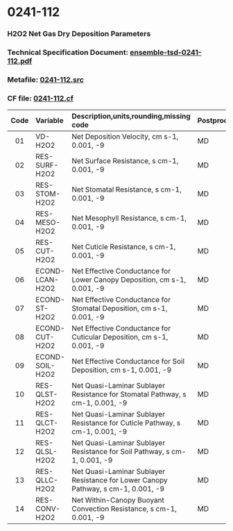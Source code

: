 # 0241-112
### H2O2 Net Gas Dry Deposition Parameters
### Technical Specification Document: [ensemble-tsd-0241-112.pdf](../tsd/ensemble-tsd-0241-112.pdf)
### Metafile: [0241-112.src](../src/0241-112.src)
### CF file: [0241-112.cf](../cf/0241-112.cf)
|Code|Variable|Description,units,rounding,missing code|Postprocessing|
|:-:|:-|:-|:-|
|01|VD-H2O2|Net Deposition Velocity, cm s-1, 0.001, -9|MD|
|02|RES-SURF-H2O2|Net Surface Resistance, s cm-1, 0.001, -9|MD|
|03|RES-STOM-H2O2|Net Stomatal Resistance, s cm-1, 0.001, -9|MD|
|04|RES-MESO-H2O2|Net Mesophyll Resistance, s cm-1, 0.001, -9|MD|
|05|RES-CUT-H2O2|Net Cuticle Resistance, s cm-1, 0.001, -9|MD|
|06|ECOND-LCAN-H2O2|Net Effective Conductance for Lower Canopy Deposition, cm s-1, 0.001, -9|MD|
|07|ECOND-ST-H2O2|Net Effective Conductance for Stomatal Deposition, cm s-1, 0.001, -9|MD|
|08|ECOND-CUT-H2O2|Net Effective Conductance for Cuticular Deposition, cm s-1, 0.001, -9|MD|
|09|ECOND-SOIL-H2O2|Net Effective Conductance for Soil Deposition, cm s-1, 0.001, -9|MD|
|10|RES-QLST-H2O2|Net Quasi-Laminar Sublayer Resistance for Stomatal Pathway, s cm-1, 0.001, -9|MD|
|11|RES-QLCT-H2O2|Net Quasi-Laminar Sublayer Resistance for Cuticle Pathway, s cm-1, 0.001, -9|MD|
|12|RES-QLSL-H2O2|Net Quasi-Laminar Sublayer Resistance for Soil  Pathway, s cm-1, 0.001, -9|MD|
|13|RES-QLLC-H2O2|Net Quasi-Laminar Sublayer Resistance for Lower Canopy Pathway, s cm-1, 0.001, -9|MD|
|14|RES-CONV-H2O2|Net Within-Canopy Buoyant Convection Resistance, s cm-1, 0.001, -9|MD|
